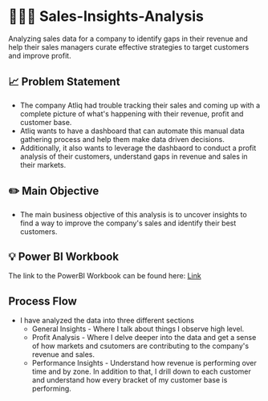 # 👨🏽‍💼 Sales-Insights-Analysis
Analyzing sales data for a company to identify gaps in their revenue and help their sales managers curate effective strategies to target customers and improve profit.

## 📈 Problem Statement
- The company Atliq had trouble tracking their sales and coming up with a complete picture of what's happening with their revenue, profit and customer base.
- Atliq wants to have a dashboard that can automate this manual data gathering process and help them make data driven decisions.
- Additionally, it also wants to leverage the dashbaord to conduct a profit analysis of their customers, understand gaps in revenue and sales in their markets.

## ✏️ Main Objective
- The main business objective of this analysis is to uncover insights to find a way to improve the company's sales and identify their best customers.

## 💡 Power BI Workbook
The link to the PowerBI Workbook can be found here: [Link](https://app.powerbi.com/groups/me/reports/83708bc9-a603-4450-a365-32164c9e4a17/ReportSection)

## Process Flow
- I have analyzed the data into three different sections 
   - General Insights - Where I talk about things I observe high level.
   - Profit Analysis - Where I delve deeper into the data and get a sense of how markets and csutomers are contributing to the company's revenue and sales.
   - Performance Insights - Understand how revenue is performing over time and by zone. In addition to that, I drill down to each customer and understand how every bracket of my customer base is performing.
